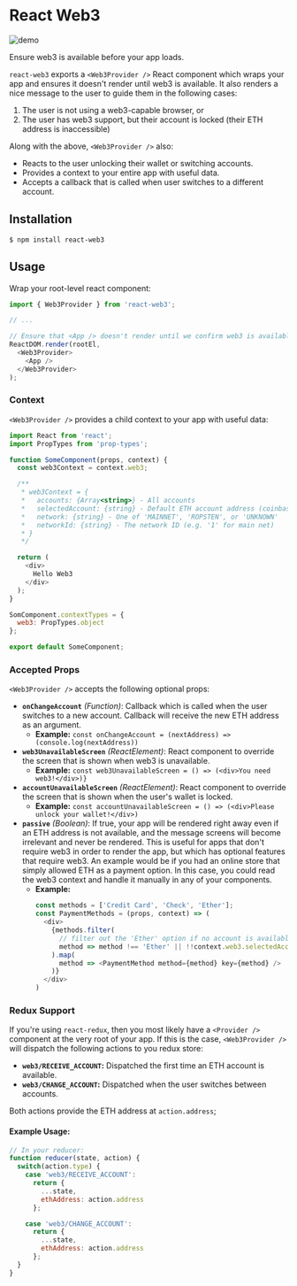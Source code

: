 # React Web3

![demo](https://d3vv6lp55qjaqc.cloudfront.net/items/0x0U0Y2G3W3L3R203l2X/Screen%20Recording%202017-07-30%20at%2005.07%20AM.gif?X-CloudApp-Visitor-Id=1754851&v=759f0b27)

Ensure web3 is available before your app loads.

`react-web3` exports a `<Web3Provider />` React component which wraps your app
and ensures it doesn't render until web3 is available. It also renders a nice
message to the user to guide them in the following cases:

1. The user is not using a web3-capable browser, or
2. The user has web3 support, but their account is locked (their ETH address is inaccessible)

Along with the above, `<Web3Provider />` also:

 * Reacts to the user unlocking their wallet or switching accounts.
 * Provides a context to your entire app with useful data.
 * Accepts a callback that is called when user switches to a different account.


## Installation

```
$ npm install react-web3
```

## Usage

Wrap your root-level react component:

```js
import { Web3Provider } from 'react-web3';

// ...

// Ensure that <App /> doesn't render until we confirm web3 is available
ReactDOM.render(rootEl,
  <Web3Provider>
    <App />
  </Web3Provider>
);
```

### Context

`<Web3Provider />` provides a child context to your app with useful data:

```js
import React from 'react';
import PropTypes from 'prop-types';

function SomeComponent(props, context) {
  const web3Context = context.web3;

  /**
   * web3Context = {
   *   accounts: {Array<string>} - All accounts
   *   selectedAccount: {string} - Default ETH account address (coinbase)
   *   network: {string} - One of 'MAINNET', 'ROPSTEN', or 'UNKNOWN'
   *   networkId: {string} - The network ID (e.g. '1' for main net)
   * }
   */

  return (
    <div>
      Hello Web3
    </div>
  );
}

SomComponent.contextTypes = {
  web3: PropTypes.object
};

export default SomeComponent;
```

### Accepted Props

`<Web3Provider />` accepts the following optional props:

  * **`onChangeAccount`** *(Function)*:  Callback which is called when the user switches to
  a new account. Callback will receive the new ETH address as an argument.
    * **Example:** `const onChangeAccount = (nextAddress) => (console.log(nextAddress))`
  * **`web3UnavailableScreen`** *(ReactElement)*: React component to override the screen that is
  shown when web3 is unavailable.
    * **Example:** `const web3UnavailableScreen = () => (<div>You need web3!</div>)}`
  * **`accountUnavailableScreen`** *(ReactElement)*: React component to override the screen that
  is shown when the user's wallet is locked.
    * **Example:** `const accountUnavailableScreen = () => (<div>Please unlock your wallet!</div>)`
  * **`passive`** *(Boolean)*: If true, your app will be rendered right away
  even if an ETH address is not available, and the message screens will become
  irrelevant and never be rendered. This is useful for apps that don't
  require web3 in order to render the app, but which has optional features that
  require web3. An example would be if you had an online store that simply
  allowed ETH as a payment option. In this case, you could read the web3 context
  and handle it manually in any of your components.
    * **Example:**
      ```js
      const methods = ['Credit Card', 'Check', 'Ether'];
      const PaymentMethods = (props, context) => (
        <div>
          {methods.filter(
            // filter out the 'Ether' option if no account is available
            method => method !== 'Ether' || !!context.web3.selectedAccount
          ).map(
            method => <PaymentMethod method={method} key={method} />
          )}
        </div>
      )
      ```

### Redux Support

If you're using `react-redux`, then you most likely have a `<Provider />`
component at the very root of your app. If this is the case, `<Web3Provider />`
will dispatch the following actions to you redux store:

* **`web3/RECEIVE_ACCOUNT`:** Dispatched the first time an ETH account is
available.
* **`web3/CHANGE_ACCOUNT`:** Dispatched when the user switches between accounts.

Both actions provide the ETH address at `action.address`;

#### Example Usage:

```js
// In your reducer:
function reducer(state, action) {
  switch(action.type) {
    case 'web3/RECEIVE_ACCOUNT':
      return {
        ...state,
        ethAddress: action.address
      };

    case 'web3/CHANGE_ACCOUNT':
      return {
        ...state,
        ethAddress: action.address
      };
  }
}
```
